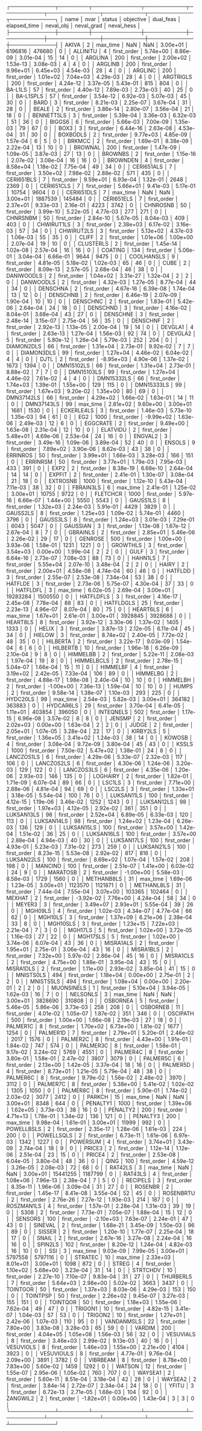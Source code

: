 ┌────────────┬────────┬─────────────┬───────────┬───────────┬──────────────┬───────────┬────────────┬────────────┐
│       name │   nvar │      status │ objective │ dual_feas │ elapsed_time │ neval_obj │ neval_grad │ neval_hess │
├────────────┼────────┼─────────────┼───────────┼───────────┼──────────────┼───────────┼────────────┼────────────┤
│      AKIVA │      2 │    max_time │       NaN │       NaN │     3.00e+01 │   6196816 │     476680 │          0 │
│   ALLINITU │      4 │ first_order │  5.74e+00 │  8.86e-09 │     3.01e-04 │        15 │         14 │          0 │
│    ARGLINA │    200 │ first_order │  2.00e+02 │  1.53e-13 │     3.08e-03 │         4 │          4 │          0 │
│    ARGLINB │    200 │ first_order │  9.96e+01 │  6.45e+03 │     4.54e-03 │        28 │          4 │          0 │
│    ARGLINC │    200 │ first_order │  1.01e+02 │  7.04e+03 │     4.29e-03 │        28 │          4 │          0 │
│  ARGTRIGLS │    200 │ first_order │  4.24e-12 │  3.37e-05 │     5.43e-01 │       815 │        804 │          0 │
│    BA-L1LS │     57 │ first_order │  4.40e-12 │  7.89e-03 │     2.73e-03 │        40 │         25 │          0 │
│  BA-L1SPLS │     57 │ first_order │  3.54e-12 │  6.92e-03 │     5.07e-03 │        45 │         30 │          0 │
│       BARD │      3 │ first_order │  8.21e-03 │  2.25e-07 │     3.67e-04 │        31 │         28 │          0 │
│      BEALE │      2 │ first_order │  3.86e-14 │  2.80e-07 │     3.56e-04 │        21 │         18 │          0 │
│ BENNETT5LS │      3 │ first_order │  5.39e-04 │  3.36e-03 │     6.32e-03 │        51 │         36 │          0 │
│     BIGGS6 │      6 │ first_order │  5.66e-03 │  7.00e-09 │     1.35e-03 │        79 │         67 │          0 │
│       BOX3 │      3 │ first_order │  6.44e-16 │  2.63e-08 │     4.53e-04 │        31 │         30 │          0 │
│   BOXBODLS │      2 │ first_order │  9.77e+03 │  4.85e-09 │     1.57e-04 │         6 │          5 │          0 │
│     BRKMCC │      2 │ first_order │  1.69e-01 │  8.38e-09 │     2.22e-04 │        13 │         10 │          0 │
│    BROWNAL │    200 │ first_order │  1.47e-09 │  1.09e-05 │     3.87e-03 │        27 │         13 │          0 │
│    BROWNBS │      2 │ first_order │  1.15e-16 │  2.07e-02 │     3.08e-04 │        16 │         16 │          0 │
│   BROWNDEN │      4 │ first_order │  8.58e+04 │  1.18e-02 │     7.75e-04 │        49 │         34 │          0 │
│ CERI651ALS │      7 │ first_order │  3.50e+02 │  7.98e-02 │     2.88e-02 │       571 │        435 │          0 │
│ CERI651BLS │      7 │ first_order │  9.59e+01 │  6.93e-04 │     1.32e-01 │      2648 │       2369 │          0 │
│ CERI651CLS │      7 │ first_order │  5.66e+01 │  9.41e-03 │     5.17e-01 │     10754 │       9604 │          0 │
│ CERI651DLS │      7 │    max_time │       NaN │       NaN │     3.00e+01 │   1887539 │     145484 │          0 │
│ CERI651ELS │      7 │ first_order │  2.37e+01 │  9.33e-03 │     2.16e-01 │      4223 │       3742 │          0 │
│   CHNROSNB │     50 │ first_order │  3.99e-10 │  5.22e-05 │     4.77e-03 │       277 │        271 │          0 │
│   CHNRSNBM │     50 │ first_order │  2.84e-10 │  5.67e-05 │     8.04e-03 │       409 │        403 │          0 │
│ CHWIRUT1LS │      3 │ first_order │  2.38e+03 │  6.17e-02 │     3.16e-03 │        57 │         34 │          0 │
│ CHWIRUT2LS │      3 │ first_order │  5.13e+02 │  4.37e-03 │     1.06e-03 │        55 │         35 │          0 │
│      CLIFF │      2 │ first_order │  1.01e+06 │  1.00e+00 │     2.07e-04 │        19 │         10 │          0 │
│  CLUSTERLS │      2 │ first_order │  1.45e-14 │  1.02e-08 │     2.57e-04 │        16 │         16 │          0 │
│    COATING │    134 │ first_order │  5.06e-01 │  3.04e-04 │     6.66e-01 │      9644 │       9475 │          0 │
│ COOLHANSLS │      9 │ first_order │  4.81e-05 │  5.18e-02 │     1.02e-03 │        65 │         46 │          0 │
│       CUBE │      2 │ first_order │  8.09e-13 │  2.57e-05 │     2.68e-04 │        46 │         38 │          0 │
│ DANIWOODLS │      2 │ first_order │  1.04e+02 │  3.31e-27 │     1.32e-04 │         2 │          2 │          0 │
│  DANWOODLS │      2 │ first_order │  4.32e-03 │  1.27e-05 │     8.77e-04 │        44 │         34 │          0 │
│   DENSCHNA │      2 │ first_order │  4.67e-16 │  6.39e-08 │     1.74e-04 │        13 │         12 │          0 │
│   DENSCHNB │      2 │ first_order │  6.46e-19 │  2.07e-09 │     1.90e-04 │        10 │         10 │          0 │
│   DENSCHNC │      2 │ first_order │  1.83e-01 │  5.42e-06 │     2.64e-04 │        24 │         18 │          0 │
│   DENSCHND │      3 │ first_order │  4.16e-02 │  8.04e-01 │     3.68e-04 │        43 │         27 │          0 │
│   DENSCHNE │      3 │ first_order │  2.48e-14 │  3.15e-07 │     2.75e-04 │        56 │         35 │          0 │
│   DENSCHNF │      2 │ first_order │  2.92e-13 │  1.13e-05 │     2.00e-04 │        19 │         14 │          0 │
│    DEVGLA1 │      4 │ first_order │  2.63e-13 │  1.27e-04 │     1.56e-03 │        92 │         74 │          0 │
│    DEVGLA2 │      5 │ first_order │  5.80e-12 │  1.26e-04 │     5.79e-03 │       252 │        204 │          0 │
│ DIAMON2DLS │     66 │ first_order │  1.31e+04 │  2.73e-01 │     9.92e-02 │         7 │          7 │          0 │
│ DIAMON3DLS │     99 │ first_order │  1.27e+04 │  4.46e-02 │     6.04e-02 │         4 │          4 │          0 │
│       DJTL │      2 │ first_order │ -8.95e+03 │  4.90e-06 │     1.37e-02 │      1673 │       1394 │          0 │
│ DMN15102LS │     66 │ first_order │  1.31e+04 │  2.73e-01 │     8.88e-02 │         7 │          7 │          0 │
│ DMN15103LS │     99 │ first_order │  1.27e+04 │  4.46e-02 │     7.61e-02 │         4 │          4 │          0 │
│ DMN15332LS │     66 │ first_order │  1.74e+03 │  1.39e-01 │     1.55e+00 │       129 │        115 │          0 │
│ DMN15333LS │     99 │ first_order │  1.67e+03 │  9.20e-02 │     1.35e+00 │        80 │         69 │          0 │
│ DMN37142LS │     66 │ first_order │  4.29e+02 │  1.66e-02 │     1.63e-01 │        14 │         11 │          0 │
│ DMN37143LS │     99 │    max_time │  2.81e+02 │  9.60e+00 │     3.00e+01 │      1681 │       1530 │          0 │
│ ECKERLE4LS │      3 │ first_order │  1.46e-03 │  5.73e-10 │     1.35e-03 │        94 │         61 │          0 │
│        EG2 │   1000 │ first_order │ -9.99e+02 │  1.63e-06 │     2.49e-03 │        12 │          6 │          0 │
│   EGGCRATE │      2 │ first_order │  9.49e+00 │  1.63e-08 │     2.31e-04 │        12 │         10 │          0 │
│   ELATVIDU │      2 │ first_order │  5.48e+01 │  4.69e-06 │     2.53e-04 │        24 │         16 │          0 │
│    ENGVAL2 │      3 │ first_order │  3.49e-16 │  1.09e-06 │     3.89e-04 │        52 │         40 │          0 │
│     ENSOLS │      9 │ first_order │  7.89e+02 │  3.90e-06 │     8.62e-03 │        43 │         38 │          0 │
│   ERRINROS │     50 │ first_order │  3.99e+01 │  1.66e-03 │     3.28e-03 │       166 │        151 │          0 │
│   ERRINRSM │     50 │ first_order │  3.77e+01 │  1.79e-03 │     7.95e-03 │       433 │        391 │          0 │
│       EXP2 │      2 │ first_order │  8.38e-19 │  6.68e-10 │     2.64e-04 │        14 │         14 │          0 │
│     EXPFIT │      2 │ first_order │  2.41e-01 │  1.30e-07 │     3.08e-04 │        21 │         18 │          0 │
│   EXTROSNB │   1000 │ first_order │  1.12e-10 │  5.43e-04 │     7.11e-03 │        38 │         32 │          0 │
│  FBRAIN3LS │      6 │    max_time │  2.41e-01 │  1.25e-02 │     3.00e+01 │     10755 │       9722 │          0 │
│   FLETCHCR │   1000 │ first_order │  5.97e-16 │  6.66e-07 │     1.44e+00 │      5550 │       5543 │          0 │
│   GAUSS1LS │      8 │ first_order │  1.32e+03 │  2.24e-03 │     5.91e-01 │      4429 │       3829 │          0 │
│   GAUSS2LS │      8 │ first_order │  1.25e+03 │  1.09e-02 │     5.74e-01 │      4460 │       3796 │          0 │
│   GAUSS3LS │      8 │ first_order │  1.24e+03 │  3.01e-03 │     7.29e-01 │      6043 │       5047 │          0 │
│   GAUSSIAN │      3 │ first_order │  1.13e-08 │  1.67e-12 │     2.67e-04 │         8 │          7 │          0 │
│   GBRAINLS │      2 │ first_order │  2.85e+01 │  5.46e-06 │     2.26e-02 │        29 │         17 │          0 │
│    GENROSE │    500 │ first_order │  1.00e+00 │  3.93e-06 │     1.58e-01 │      1231 │       1221 │          0 │
│   GROWTHLS │      3 │ first_order │  3.54e+03 │  0.00e+00 │     1.99e-04 │         2 │          2 │          0 │
│       GULF │      3 │ first_order │  6.64e-16 │  2.73e-07 │     7.08e-03 │        88 │         73 │          0 │
│    HAHN1LS │      7 │ first_order │  5.55e+04 │  2.07e-10 │     3.48e-04 │         2 │          2 │          0 │
│      HAIRY │      2 │ first_order │  2.00e+01 │  4.58e-08 │     4.74e-04 │        60 │         46 │          0 │
│    HATFLDD │      3 │ first_order │  2.55e-07 │  2.53e-08 │     7.34e-04 │        53 │         38 │          0 │
│    HATFLDE │      3 │ first_order │  2.73e-06 │  5.75e-07 │     4.30e-04 │        37 │         33 │          0 │
│   HATFLDFL │      3 │    max_time │  6.02e-05 │  2.69e-04 │     3.00e+01 │  19283284 │    1500550 │          0 │
│  HATFLDFLS │      3 │ first_order │  4.16e-17 │  2.45e-08 │     7.78e-04 │        88 │         83 │          0 │
│  HATFLDGLS │     25 │ first_order │  2.23e-13 │  4.96e-07 │     8.07e-04 │        80 │         75 │          0 │
│   HEART6LS │      6 │    max_time │  1.67e+01 │  2.61e-01 │     3.00e+01 │   3928845 │    3928688 │          0 │
│   HEART8LS │      8 │ first_order │  3.92e-12 │  3.30e-06 │     1.37e-02 │      1405 │       1333 │          0 │
│      HELIX │      3 │ first_order │  3.87e-13 │  2.12e-05 │     6.11e-04 │        45 │         34 │          0 │
│     HIELOW │      3 │ first_order │  8.74e+02 │  2.40e-05 │     7.72e-02 │        48 │         35 │          0 │
│   HILBERTA │      2 │ first_order │  3.22e-17 │  9.03e-09 │     1.54e-04 │         6 │          6 │          0 │
│   HILBERTB │     10 │ first_order │  1.96e-18 │  6.26e-09 │     2.10e-04 │         9 │          8 │          0 │
│   HIMMELBB │      2 │ first_order │  5.22e-11 │  2.08e-03 │     1.97e-04 │        19 │          8 │          0 │
│ HIMMELBCLS │      2 │ first_order │  2.78e-15 │  5.04e-07 │     1.66e-04 │        15 │         11 │          0 │
│   HIMMELBF │      4 │ first_order │  3.19e+02 │  2.42e-05 │     7.33e-04 │       106 │         89 │          0 │
│   HIMMELBG │      2 │ first_order │  4.88e-17 │  1.98e-08 │     2.40e-04 │        10 │         10 │          0 │
│   HIMMELBH │      2 │ first_order │ -1.00e+00 │  7.36e-13 │     1.59e-04 │        10 │         10 │          0 │
│      HUMPS │      2 │ first_order │  9.58e-14 │  1.38e-07 │     1.10e-03 │       293 │        225 │          0 │
│   HYDC20LS │     99 │    max_time │  2.54e-03 │  5.82e-03 │     3.00e+01 │    364182 │     363883 │          0 │
│  HYDCAR6LS │     29 │ first_order │  3.70e-04 │  6.41e-05 │     1.11e+01 │    403854 │     396050 │          0 │
│  INTEQNELS │    502 │ first_order │  1.17e-15 │  6.96e-08 │     3.57e-02 │         8 │          8 │          0 │
│     JENSMP │      2 │ first_order │  2.02e+03 │  0.00e+00 │     1.63e-04 │         2 │          2 │          0 │
│      JUDGE │      2 │ first_order │  2.05e+01 │  1.07e-05 │     3.28e-04 │        22 │         17 │          0 │
│   KIRBY2LS │      5 │ first_order │  1.36e+05 │  3.41e+02 │     1.24e-03 │        38 │         14 │          0 │
│     KOWOSB │      4 │ first_order │  3.08e-04 │  9.72e-09 │     3.80e-04 │        45 │         43 │          0 │
│      KSSLS │   1000 │ first_order │  7.50e-02 │  5.47e+02 │     1.38e-01 │        24 │          8 │          0 │
│ LANCZOS1LS │      6 │ first_order │  4.29e-06 │  5.33e-07 │     2.32e-03 │       117 │        106 │          0 │
│ LANCZOS2LS │      6 │ first_order │  4.30e-06 │  1.24e-06 │     3.20e-03 │       129 │        122 │          0 │
│ LANCZOS3LS │      6 │ first_order │  4.35e-06 │  1.20e-06 │     2.93e-03 │       146 │        135 │          0 │
│   LOGHAIRY │      2 │ first_order │  1.82e-01 │  1.71e-09 │     6.07e-04 │        89 │         66 │          0 │
│     LSC1LS │      3 │ first_order │  7.71e+00 │  2.88e-06 │     4.81e-04 │        94 │         69 │          0 │
│     LSC2LS │      3 │ first_order │  1.33e+01 │  3.18e-05 │     5.54e-04 │       100 │         76 │          0 │
│ LUKSAN11LS │    100 │ first_order │  4.12e-15 │  1.19e-06 │     3.46e-02 │      1252 │       1243 │          0 │
│ LUKSAN12LS │     98 │ first_order │  1.97e+03 │  4.12e-05 │     2.92e-02 │       361 │        351 │          0 │
│ LUKSAN13LS │     98 │ first_order │  2.52e+04 │  6.89e-05 │     6.33e-03 │       120 │        113 │          0 │
│ LUKSAN14LS │     98 │ first_order │  1.24e+02 │  1.23e-04 │     6.26e-03 │       136 │        129 │          0 │
│ LUKSAN15LS │    100 │ first_order │  3.57e+00 │  1.42e-04 │     1.51e-02 │        36 │         25 │          0 │
│ LUKSAN16LS │    100 │ first_order │  3.57e+00 │  2.88e-04 │     4.94e-03 │        40 │         30 │          0 │
│ LUKSAN17LS │    100 │ first_order │  4.93e-01 │  5.23e-03 │     7.31e-02 │       273 │        259 │          0 │
│ LUKSAN21LS │    100 │ first_order │  8.23e-15 │  5.53e-08 │     2.92e-02 │       817 │        816 │          0 │
│ LUKSAN22LS │    100 │ first_order │  8.69e+02 │  1.07e-04 │     1.57e-02 │       208 │        198 │          0 │
│    MANCINO │    100 │ first_order │  2.51e-07 │  1.41e+00 │     6.03e-02 │        24 │          9 │          0 │
│   MARATOSB │      2 │ first_order │ -1.00e+00 │  5.58e-03 │     8.58e-03 │      1729 │       1560 │          0 │
│ METHANB8LS │     31 │    max_time │  1.69e-06 │  1.23e-05 │     3.00e+01 │   1123570 │    1121871 │          0 │
│ METHANL8LS │     31 │ first_order │  7.44e-04 │  7.55e-04 │     3.07e+00 │    103365 │     102464 │          0 │
│     MEXHAT │      2 │ first_order │ -3.92e-02 │  7.76e+00 │     4.24e-04 │        58 │         34 │          0 │
│     MEYER3 │      3 │ first_order │  3.49e+07 │  2.93e+01 │     5.55e-04 │        39 │         26 │          0 │
│    MGH09LS │      4 │ first_order │  1.02e-03 │  4.34e-07 │     4.77e-04 │        66 │         62 │          0 │
│    MGH10LS │      3 │ first_order │  1.37e+09 │  6.21e+06 │     2.38e-04 │        33 │          8 │          0 │
│   MGH10SLS │      3 │ first_order │  1.23e+15 │  7.22e+03 │     2.21e-04 │         7 │          3 │          0 │
│    MGH17LS │      5 │ first_order │  1.02e+00 │  3.72e-05 │     1.16e-03 │        27 │         22 │          0 │
│   MGH17SLS │      5 │ first_order │  1.02e+00 │  3.74e-06 │     6.07e-04 │        43 │         36 │          0 │
│  MISRA1ALS │      2 │ first_order │  1.95e+01 │  2.75e-01 │     3.06e-04 │        43 │         16 │          0 │
│  MISRA1BLS │      2 │ first_order │  7.32e+00 │  5.97e-02 │     2.86e-04 │        45 │         16 │          0 │
│  MISRA1CLS │      2 │ first_order │  4.75e+00 │  1.88e-01 │     3.95e-04 │        43 │         15 │          0 │
│  MISRA1DLS │      2 │ first_order │  1.11e+00 │  2.93e-02 │     3.85e-04 │        41 │         15 │          0 │
│  MNISTS0LS │    494 │ first_order │  1.18e+04 │  0.00e+00 │     2.75e-01 │         2 │          2 │          0 │
│  MNISTS5LS │    494 │ first_order │  1.08e+04 │  0.00e+00 │     2.20e-01 │         2 │          2 │          0 │
│ MUONSINELS │      1 │ first_order │  5.10e+04 │  3.94e-05 │     1.62e-03 │        16 │          7 │          0 │
│   NELSONLS │      3 │    max_time │       NaN │       NaN │     3.00e+01 │   3828690 │     310808 │          0 │
│   OSBORNEA │      5 │ first_order │  5.46e-05 │  5.86e-06 │     3.73e-03 │       258 │        208 │          0 │
│   OSBORNEB │     11 │ first_order │  4.01e-02 │  1.05e-07 │     1.87e-02 │       351 │        346 │          0 │
│   OSCIPATH │    500 │ first_order │  1.00e+00 │  1.66e-08 │     2.19e-03 │        27 │         18 │          0 │
│   PALMER1C │      8 │ first_order │  1.70e+02 │  6.73e+00 │     1.81e-02 │      1677 │       1254 │          0 │
│   PALMER1D │      7 │ first_order │  2.79e+01 │  5.20e-01 │     2.46e-02 │      2017 │       1576 │          0 │
│   PALMER2C │      8 │ first_order │  4.43e+00 │  1.91e-01 │     1.84e-02 │       747 │        574 │          0 │
│   PALMER3C │      8 │ first_order │  1.58e-01 │  9.17e-02 │     3.24e-02 │      5769 │       4551 │          0 │
│   PALMER4C │      8 │ first_order │  3.80e-01 │  1.58e-01 │     2.47e-02 │      3807 │       3079 │          0 │
│   PALMER5C │      6 │ first_order │  2.13e+00 │  1.42e-05 │     3.37e-04 │        18 │         16 │          0 │
│   PALMER5D │      4 │ first_order │  8.73e+01 │  1.21e-05 │     5.79e-04 │        48 │         38 │          0 │
│   PALMER6C │      8 │ first_order │  9.79e-02 │  1.56e-02 │     2.48e-02 │      3970 │       3112 │          0 │
│   PALMER7C │      8 │ first_order │  5.38e+00 │  5.41e-02 │     1.02e-02 │      1305 │       1050 │          0 │
│   PALMER8C │      8 │ first_order │  5.90e-01 │  1.74e-02 │     2.03e-02 │      3077 │       2412 │          0 │
│     PARKCH │     15 │    max_time │       NaN │       NaN │     3.00e+01 │      8348 │        644 │          0 │
│   PENALTY1 │   1000 │ first_order │  1.39e+06 │  1.62e+05 │     3.73e-03 │        38 │         16 │          0 │
│   PENALTY2 │    200 │ first_order │  4.71e+13 │  1.78e-01 │     1.34e-02 │       136 │        121 │          0 │
│   PENALTY3 │    200 │    max_time │  9.98e-04 │  1.61e-01 │     3.00e+01 │     11999 │        992 │          0 │
│ POWELLBSLS │      2 │ first_order │  2.35e-17 │  1.28e-06 │     1.61e-03 │       224 │        200 │          0 │
│ POWELLSQLS │      2 │ first_order │  6.73e-11 │  1.61e-06 │     6.97e-03 │      1342 │       1227 │          0 │
│   POWERSUM │      4 │ first_order │  3.74e+01 │  3.43e-09 │     2.74e-04 │        18 │          9 │          0 │
│     PRICE3 │      2 │ first_order │  1.12e-14 │  1.12e-06 │     2.51e-04 │        23 │         15 │          0 │
│     PRICE4 │      2 │ first_order │  2.53e-08 │  6.04e-05 │     3.80e-04 │        48 │         36 │          0 │
│       QING │    100 │ first_order │  4.59e-12 │  3.26e-05 │     2.08e-03 │        72 │         68 │          0 │
│    RAT42LS │      3 │    max_time │       NaN │       NaN │     3.00e+01 │  15441255 │    1187799 │          0 │
│    RAT43LS │      4 │ first_order │  1.08e+06 │  7.96e-13 │     2.38e-04 │         7 │          5 │          0 │
│   RECIPELS │      3 │ first_order │  8.35e-11 │  1.96e-06 │     3.09e-04 │        31 │         27 │          0 │
│    ROSENBR │      2 │ first_order │  1.45e-17 │  8.41e-08 │     3.55e-04 │        52 │         45 │          0 │
│  ROSENBRTU │      2 │ first_order │  2.76e-26 │  7.27e-12 │     1.93e-03 │       214 │        187 │          0 │
│ ROSZMAN1LS │      4 │ first_order │  1.57e-01 │  2.28e-04 │     1.31e-03 │        39 │         19 │          0 │
│       S308 │      2 │ first_order │  7.73e-01 │  7.05e-07 │     1.88e-04 │        15 │         12 │          0 │
│    SENSORS │    100 │ first_order │ -2.10e+03 │  7.63e-07 │     2.24e-01 │        47 │         43 │          0 │
│    SINEVAL │      2 │ first_order │  1.68e-21 │  3.45e-09 │     1.50e-03 │        96 │         89 │          0 │
│     SISSER │      2 │ first_order │  1.20e-10 │  1.77e-07 │     2.25e-04 │        18 │         17 │          0 │
│      SNAIL │      2 │ first_order │  2.67e-16 │  3.27e-08 │     2.24e-04 │        16 │         16 │          0 │
│    SPIN2LS │    102 │ first_order │  8.20e-12 │  1.24e-04 │     4.82e-03 │        16 │         10 │          0 │
│        SSI │      3 │    max_time │  9.03e-09 │  7.99e-05 │     3.00e+01 │   5797558 │    5797116 │          0 │
│    STRATEC │     10 │    max_time │  2.33e+03 │  8.01e+01 │     3.00e+01 │      1098 │        872 │          0 │
│      STREG │      4 │ first_order │  1.10e+02 │  5.68e+00 │     3.23e-04 │        31 │         14 │          0 │
│   STRTCHDV │     10 │ first_order │  2.27e-10 │  7.10e-07 │     9.83e-04 │        31 │         27 │          0 │
│  THURBERLS │      7 │ first_order │  5.64e+03 │  2.98e+00 │     5.02e-02 │      3663 │       3437 │          0 │
│   TOINTGOR │     50 │ first_order │  1.37e+03 │  8.03e-06 │     4.29e-03 │       153 │        150 │          0 │
│   TOINTPSP │     50 │ first_order │  2.26e+02 │  9.45e-07 │     3.27e-03 │       155 │        151 │          0 │
│   TOINTQOR │     50 │ first_order │  1.18e+03 │  1.55e-06 │     7.62e-04 │        49 │         47 │          0 │
│    TRIGON1 │     10 │ first_order │  4.82e-15 │  3.41e-07 │     1.04e-03 │        57 │         53 │          0 │
│    TRIGON2 │     10 │ first_order │  1.27e+01 │  2.42e-06 │     1.07e-03 │       110 │         95 │          0 │
│ VANDANMSLS │     22 │ first_order │  7.80e+00 │  3.83e-08 │     3.28e-03 │        65 │         59 │          0 │
│     VARDIM │    200 │ first_order │  4.04e+05 │  1.05e+08 │     1.56e-03 │        56 │         32 │          0 │
│  VESUVIALS │      8 │ first_order │  3.46e+03 │  2.99e-02 │     9.13e-03 │        40 │         16 │          0 │
│  VESUVIOLS │      8 │ first_order │  1.46e+03 │  1.55e+00 │     2.21e+00 │      4104 │       3923 │          0 │
│ VESUVIOULS │      8 │ first_order │  4.77e-01 │  9.76e-04 │     2.09e+00 │      3891 │       3782 │          0 │
│   VIBRBEAM │      8 │ first_order │  8.78e+00 │  7.83e+00 │     5.60e-02 │      1459 │       1292 │          0 │
│     WATSON │     12 │ first_order │  1.55e-07 │  2.95e-06 │     1.05e-02 │       760 │        707 │          0 │
│    WAYSEA1 │      2 │ first_order │  5.60e-11 │  8.51e-04 │     3.18e-04 │        42 │         28 │          0 │
│    WAYSEA2 │      2 │ first_order │  3.84e-14 │  2.72e-07 │     2.34e-04 │        24 │         18 │          0 │
│      YFITU │      3 │ first_order │  6.72e-13 │  2.71e-05 │     1.68e-03 │       104 │         92 │          0 │
│   ZANGWIL2 │      2 │ first_order │ -1.82e+01 │  0.00e+00 │     1.43e-04 │         3 │          3 │          0 │
└────────────┴────────┴─────────────┴───────────┴───────────┴──────────────┴───────────┴────────────┴────────────┘

